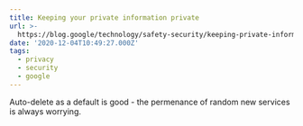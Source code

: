 ```yaml
---
title: Keeping your private information private
url: >-
  https://blog.google/technology/safety-security/keeping-private-information-private/
date: '2020-12-04T10:49:27.000Z'
tags:
  - privacy
  - security
  - google
---
```

Auto-delete as a default is good - the permenance of random new services is always worrying.
